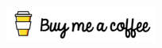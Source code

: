 

<a href="https://abhiman.lemonsqueezy.com/buy/47982b9f-ab2f-49c1-a11d-4dc364d5dfe6?discount=0">
  <img src="https://raw.githubusercontent.com/abhimangs/abhimangs/main/assets/buy.png" alt="Buy Now" width="300">
</a>

